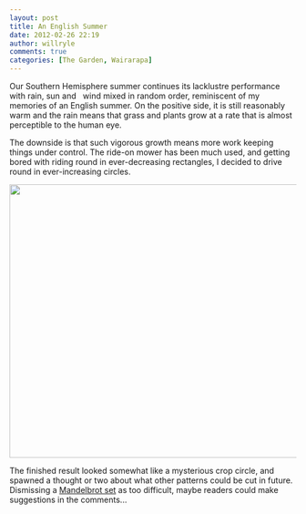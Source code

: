 ```yaml
---
layout: post
title: An English Summer
date: 2012-02-26 22:19
author: willryle
comments: true
categories: [The Garden, Wairarapa]
---
```

Our Southern Hemisphere summer continues its lacklustre performance with rain, sun and   wind mixed in random order, reminiscent of my memories of an English summer. On the positive side, it is still reasonably warm and the rain means that grass and plants grow at a rate that is almost perceptible to the human eye.

<!--more-->

The downside is that such vigorous growth means more work keeping things under control. The ride-on mower has been much used, and getting bored with riding round in ever-decreasing rectangles, I decided to drive round in ever-increasing circles.

<a href="http://willryle.files.wordpress.com/2012/02/bike-ride-1-010.jpg"><img class="aligncenter size-full wp-image-1011" title="Ever increasing circles" src="http://willryle.files.wordpress.com/2012/02/bike-ride-1-010.jpg" alt="" width="640" height="480" /></a>

The finished result looked somewhat like a mysterious crop circle, and spawned a thought or two about what other patterns could be cut in future. Dismissing a <a href="http://www.museumofhoaxes.com/mandelbrot.html" target="_blank">Mandelbrot set</a> as too difficult, maybe readers could make suggestions in the comments...

&nbsp;
